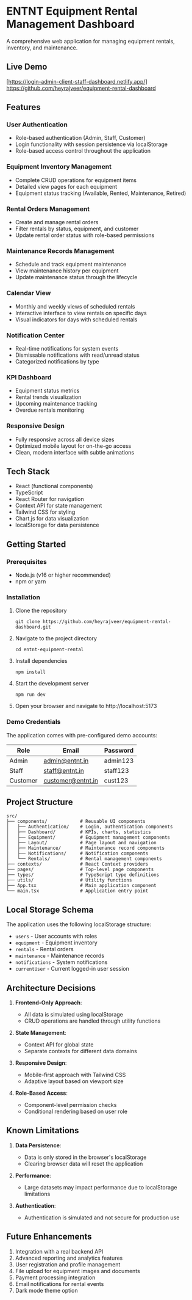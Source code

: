 # ENTNT Equipment Rental Management Dashboard

A comprehensive web application for managing equipment rentals, inventory, and maintenance.

## Live Demo
[https://login-admin-client-staff-dashboard.netlify.app/]
https://github.com/heyrajveer/equipment-rental-dashboard

## Features

### User Authentication
- Role-based authentication (Admin, Staff, Customer)
- Login functionality with session persistence via localStorage
- Role-based access control throughout the application

### Equipment Inventory Management
- Complete CRUD operations for equipment items
- Detailed view pages for each equipment
- Equipment status tracking (Available, Rented, Maintenance, Retired)

### Rental Orders Management
- Create and manage rental orders
- Filter rentals by status, equipment, and customer
- Update rental order status with role-based permissions

### Maintenance Records Management
- Schedule and track equipment maintenance
- View maintenance history per equipment
- Update maintenance status through the lifecycle

### Calendar View
- Monthly and weekly views of scheduled rentals
- Interactive interface to view rentals on specific days
- Visual indicators for days with scheduled rentals

### Notification Center
- Real-time notifications for system events
- Dismissable notifications with read/unread status
- Categorized notifications by type

### KPI Dashboard
- Equipment status metrics
- Rental trends visualization
- Upcoming maintenance tracking
- Overdue rentals monitoring

### Responsive Design
- Fully responsive across all device sizes
- Optimized mobile layout for on-the-go access
- Clean, modern interface with subtle animations

## Tech Stack

- React (functional components)
- TypeScript
- React Router for navigation
- Context API for state management
- Tailwind CSS for styling
- Chart.js for data visualization
- localStorage for data persistence

## Getting Started

### Prerequisites
- Node.js (v16 or higher recommended)
- npm or yarn

### Installation

1. Clone the repository
   ```
   git clone https://github.com/heyrajveer/equipment-rental-dashboard.git
   ```

2. Navigate to the project directory
   ```
   cd entnt-equipment-rental
   ```

3. Install dependencies
   ```
   npm install
   ```

4. Start the development server
   ```
   npm run dev
   ```

5. Open your browser and navigate to http://localhost:5173

### Demo Credentials

The application comes with pre-configured demo accounts:

| Role     | Email                | Password  |
|----------|----------------------|-----------|
| Admin    | admin@entnt.in       | admin123  |
| Staff    | staff@entnt.in       | staff123  |
| Customer | customer@entnt.in    | cust123   |

## Project Structure

```
src/
├── components/            # Reusable UI components
│   ├── Authentication/    # Login, authentication components
│   ├── Dashboard/         # KPIs, charts, statistics
│   ├── Equipment/         # Equipment management components
│   ├── Layout/            # Page layout and navigation
│   ├── Maintenance/       # Maintenance record components
│   ├── Notifications/     # Notification components
│   └── Rentals/           # Rental management components
├── contexts/              # React Context providers
├── pages/                 # Top-level page components
├── types/                 # TypeScript type definitions
├── utils/                 # Utility functions
├── App.tsx                # Main application component
└── main.tsx               # Application entry point
```

## Local Storage Schema

The application uses the following localStorage structure:

- `users` - User accounts with roles
- `equipment` - Equipment inventory
- `rentals` - Rental orders
- `maintenance` - Maintenance records
- `notifications` - System notifications
- `currentUser` - Current logged-in user session

## Architecture Decisions

1. **Frontend-Only Approach**:
   - All data is simulated using localStorage
   - CRUD operations are handled through utility functions

2. **State Management**:
   - Context API for global state
   - Separate contexts for different data domains

3. **Responsive Design**:
   - Mobile-first approach with Tailwind CSS
   - Adaptive layout based on viewport size

4. **Role-Based Access**:
   - Component-level permission checks
   - Conditional rendering based on user role

## Known Limitations

1. **Data Persistence**: 
   - Data is only stored in the browser's localStorage
   - Clearing browser data will reset the application

2. **Performance**:
   - Large datasets may impact performance due to localStorage limitations

3. **Authentication**:
   - Authentication is simulated and not secure for production use

## Future Enhancements

1. Integration with a real backend API
2. Advanced reporting and analytics features
3. User registration and profile management
4. File upload for equipment images and documents
5. Payment processing integration
6. Email notifications for rental events
7. Dark mode theme option

